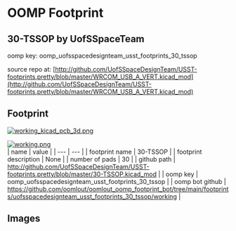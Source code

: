 # OOMP Footprint  
## 30-TSSOP  by UofSSpaceTeam  
  
oomp key: oomp_uofsspacedesignteam_usst_footprints_30_tssop  
  
source repo at: [http://github.com/UofSSpaceDesignTeam/USST-footprints.pretty/blob/master/WRCOM_USB_A_VERT.kicad_mod](http://github.com/UofSSpaceDesignTeam/USST-footprints.pretty/blob/master/WRCOM_USB_A_VERT.kicad_mod)  
## Footprint  
  
[![working_kicad_pcb_3d.png](working_kicad_pcb_3d_600.png)](working_kicad_pcb_3d.png)  
  
[![working.png](working_600.png)](working.png)  
| name | value | 
| --- | --- | 
| footprint name | 30-TSSOP | 
| footprint description | None | 
| number of pads | 30 | 
| github path | http://github.com/UofSSpaceDesignTeam/USST-footprints.pretty/blob/master/30-TSSOP.kicad_mod | 
| oomp key | oomp_uofsspacedesignteam_usst_footprints_30_tssop | 
| oomp bot github | https://github.com/oomlout/oomlout_oomp_footprint_bot/tree/main/footprints/uofsspacedesignteam_usst_footprints_30_tssop/working | 
## Images  
